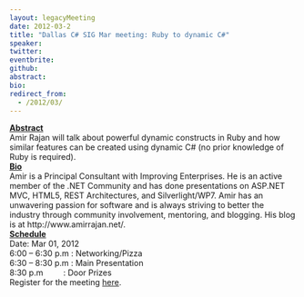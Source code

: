 ```yaml
---
layout: legacyMeeting
date: 2012-03-2
title: "Dallas C# SIG Mar meeting: Ruby to dynamic C#"
speaker:
twitter:
eventbrite:
github:
abstract:
bio:
redirect_from:
  - /2012/03/
---
```


<div id="_mcePaste"><strong><span style="text-decoration: underline;">Abstract</span></strong></div>
<div id="_mcePaste">Amir Rajan will talk about powerful dynamic constructs in Ruby and how similar features can be created using dynamic C# (no prior knowledge of Ruby is required).</div>
<div></div>
<div id="_mcePaste"><strong><span style="text-decoration: underline;">Bio</span></strong></div>
<div id="_mcePaste">Amir is a Principal Consultant with Improving Enterprises. He is an active member of the .NET Community and has done presentations on ASP.NET MVC, HTML5, REST Architectures, and Silverlight/WP7. Amir has an unwavering passion for software and is always striving to better the industry through community involvement, mentoring, and blogging. His blog is at http://www.amirrajan.net/.</div>
<div></div>
<div id="_mcePaste"><span style="text-decoration: underline;"><strong>Schedule</strong></span></div>
<div id="_mcePaste">Date: Mar 01, 2012</div>
<div id="_mcePaste">6:00 &#8211; 6:30 p.m : Networking/Pizza</div>
<div id="_mcePaste">6:30 &#8211; 8:30 p.m : Main Presentation</div>
<div id="_mcePaste">8:30 p.m &nbsp; &nbsp; &nbsp; &nbsp; : Door Prizes</div>
<div></div>
<div id="_mcePaste">Register for the meeting <a href="http://www.eventbrite.com/event/2958040579">here</a>.</div>

